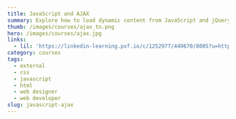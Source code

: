 ```yaml
---
title: JavaScript and AJAX
summary: Explore how to load dynamic content from JavaScript and jQuery using AJAX methods.
thumb: /images/courses/ajax_tn.png
hero: /images/courses/ajax.jpg
links:
  - lil: 'https://linkedin-learning.pxf.io/c/1252977/449670/8005?u=https%3A%2F%2Fwww.linkedin.com%2Flearning%2Fjavascript-and-ajax-integration-techniques'
category: courses
tags:
  - external
  - css
  - javascript
  - html
  - web designer
  - web developer
slug: javascript-ajax
---
```


